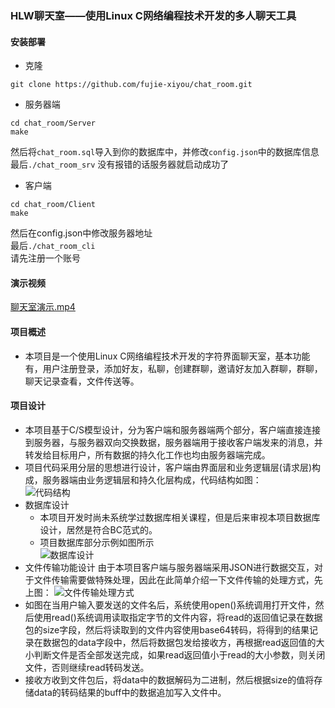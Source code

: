 ### HLW聊天室——使用Linux C网络编程技术开发的多人聊天工具
#### 安装部署
- 克隆
``` shell?linenums
git clone https://github.com/fujie-xiyou/chat_room.git
```
- 服务器端
``` shell?linenums
cd chat_room/Server
make
```
然后将`chat_room.sql`导入到你的数据库中，并修改`config.json`中的数据库信息<br>
最后`./chat_room_srv`
没有报错的话服务器就启动成功了
 - 客户端

``` shell?linenums
cd chat_room/Client
make
```
然后在config.json中修改服务器地址<br>
最后`./chat_room_cli`<br>
请先注册一个账号
####  演示视频
[聊天室演示.mp4](http://file.fujie.bid/%E8%81%8A%E5%A4%A9%E5%AE%A4%E6%BC%94%E7%A4%BA.mp4)
####  项目概述
- 本项目是一个使用Linux C网络编程技术开发的字符界面聊天室，基本功能有，用户注册登录，添加好友，私聊，创建群聊，邀请好友加入群聊，群聊，聊天记录查看，文件传送等。
#### 项目设计
- 本项目基于C/S模型设计，分为客户端和服务器端两个部分，客户端直接连接到服务器，与服务器双向交换数据，服务器端用于接收客户端发来的消息，并转发给目标用户，所有数据的持久化工作也均由服务器端完成。
- 项目代码采用分层的思想进行设计，客户端由界面层和业务逻辑层(请求层)构成，服务器端由业务逻辑层和持久化层构成，代码结构如图：<br>
![代码结构](http://image.fujie.bid/uploads/2018/08/代码结构.png)
- 数据库设计
	- 本项目开发时尚未系统学过数据库相关课程，但是后来审视本项目数据库设计，居然是符合BC范式的。
	- 项目数据库部分示例如图所示<br>
	![数据库设计](http://image.fujie.bid/uploads/2018/08/聊天室数据库设计.png)
- 文件传输功能设计
由于本项目客户端与服务器端采用JSON进行数据交互，对于文件传输需要做特殊处理，因此在此简单介绍一下文件传输的处理方式，先上图：
![文件传输处理方式](http://image.fujie.bid/uploads/2018/08/聊天室文件处理过程.png)
- 如图在当用户输入要发送的文件名后，系统使用open()系统调用打开文件，然后使用read()系统调用读取指定字节的文件内容，将read的返回值记录在数据包的size字段，然后将读取到的文件内容使用base64转码，将得到的结果记录在数据包的data字段中，然后将数据包发给接收方，再根据read返回值的大小判断文件是否全部发送完成，如果read返回值小于read的大小参数，则关闭文件，否则继续read转码发送。
- 接收方收到文件包后，将data中的数据解码为二进制，然后根据size的值将存储data的转码结果的buff中的数据追加写入文件中。
